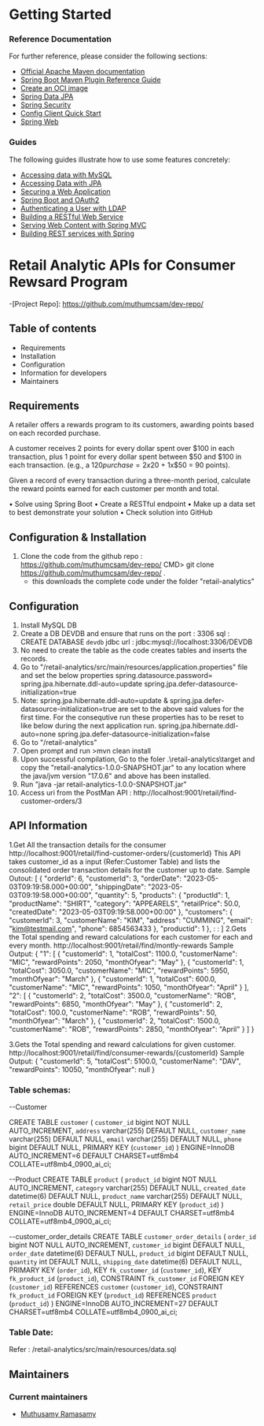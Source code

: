 # Getting Started

### Reference Documentation
For further reference, please consider the following sections:

* [Official Apache Maven documentation](https://maven.apache.org/guides/index.html)
* [Spring Boot Maven Plugin Reference Guide](https://docs.spring.io/spring-boot/docs/3.0.6/maven-plugin/reference/html/)
* [Create an OCI image](https://docs.spring.io/spring-boot/docs/3.0.6/maven-plugin/reference/html/#build-image)
* [Spring Data JPA](https://docs.spring.io/spring-boot/docs/3.0.6/reference/htmlsingle/#data.sql.jpa-and-spring-data)
* [Spring Security](https://docs.spring.io/spring-boot/docs/3.0.6/reference/htmlsingle/#web.security)
* [Config Client Quick Start](https://docs.spring.io/spring-cloud-config/docs/current/reference/html/#_client_side_usage)
* [Spring Web](https://docs.spring.io/spring-boot/docs/3.0.6/reference/htmlsingle/#web)

### Guides
The following guides illustrate how to use some features concretely:

* [Accessing data with MySQL](https://spring.io/guides/gs/accessing-data-mysql/)
* [Accessing Data with JPA](https://spring.io/guides/gs/accessing-data-jpa/)
* [Securing a Web Application](https://spring.io/guides/gs/securing-web/)
* [Spring Boot and OAuth2](https://spring.io/guides/tutorials/spring-boot-oauth2/)
* [Authenticating a User with LDAP](https://spring.io/guides/gs/authenticating-ldap/)
* [Building a RESTful Web Service](https://spring.io/guides/gs/rest-service/)
* [Serving Web Content with Spring MVC](https://spring.io/guides/gs/serving-web-content/)
* [Building REST services with Spring](https://spring.io/guides/tutorials/rest/)

# Retail Analytic APIs for Consumer Rewsard Program

-[Project Repo]: https://github.com/muthumcsam/dev-repo/


## Table of contents

- Requirements
- Installation
- Configuration
- Information for developers
- Maintainers


## Requirements

A retailer offers a rewards program to its customers, awarding points based on each recorded purchase. 
 
A customer receives 2 points for every dollar spent over $100 in each transaction, plus 1 point for every dollar spent between $50 and $100 in each transaction.
(e.g., a $120 purchase = 2x$20 + 1x$50 = 90 points).
 
Given a record of every transaction during a three-month period, calculate the reward points earned for each customer per month and total.
 
•	Solve using Spring Boot
•	Create a RESTful endpoint
•	Make up a data set to best demonstrate your solution
•	Check solution into GitHub



## Configuration & Installation
 1. Clone the code from the github repo :  https://github.com/muthumcsam/dev-repo/ 
     CMD> git clone https://github.com/muthumcsam/dev-repo/ .
     - this downloads the complete code under the folder "retail-analytics"

## Configuration
 1. Install MySQL DB
 2. Create a DB DEVDB and ensure that runs on the port : 3306
    sql : CREATE DATABASE `devdb` 
    jdbc url : jdbc:mysql://localhost:3306/DEVDB
 3. No need to create the table as the code creates tables and inserts the records.
 4. Go to "/retail-analytics/src/main/resources/application.properties" file and set the below properties
       spring.datasource.password=<PROVIDE YOUR DB PASSWORD>
	   spring.jpa.hibernate.ddl-auto=update
	   spring.jpa.defer-datasource-initialization=true
  5. Note: spring.jpa.hibernate.ddl-auto=update & spring.jpa.defer-datasource-initialization=true are set to the above said values for the first time.
	   For the consequtive run these properties has to be reset to like below during the next application run. 
	   spring.jpa.hibernate.ddl-auto=none
	   spring.jpa.defer-datasource-initialization=false
  6. Go to "/retail-analytics"
  7. Open <CMD> prompt and run  >mvn clean install
  8. Upon successful compilation, Go to the foler .\retail-analytics\target and copy the "retail-analytics-1.0.0-SNAPSHOT.jar" to any location 
     where the java/jvm version "17.0.6" and above has been installed.
  9. Run "java -jar retail-analytics-1.0.0-SNAPSHOT.jar" 
 10. Access uri from the PostMan API : http://localhost:9001/retail/find-customer-orders/3 
 
	   

## API Information

1.Get All the transaction details for the consumer
  http://localhost:9001/retail/find-customer-orders/{customerId}
  This API takes customer_id as a input (Refer:Customer Table) and lists the consolidated order transaction details for the customer up to date.
  Sample Outout:
    [
		{
			"orderId": 6,
			"customerId": 3,
			"orderDate": "2023-05-03T09:19:58.000+00:00",
			"shippingDate": "2023-05-03T09:19:58.000+00:00",
			"quantity": 5,
			"products": {
				"productId": 1,
				"productName": "SHIRT",
				"category": "APPEARELS",
				"retailPrice": 50.0,
				"createdDate": "2023-05-03T09:19:58.000+00:00"
			},
			"customers": {
				"customerId": 3,
				"customerName": "KIM",
				"address": "CUMMING",
				"email": "kim@testmail.com",
				"phone": 6854563433
			},
			"productid": 1
       },
	   :
	   :
	]
2.Gets the Total spending and reward calculations for each customer for each and every month.
  http://localhost:9001/retail/find/montly-rewards
  Sample Output:
      {
		"1": [
				{
					"customerId": 1,
					"totalCost": 1100.0,
					"customerName": "MIC",
					"rewardPoints": 2050,
					"monthOfyear": "May"
				},
				{
					"customerId": 1,
					"totalCost": 3050.0,
					"customerName": "MIC",
					"rewardPoints": 5950,
					"monthOfyear": "March"
				},
				{
					"customerId": 1,
					"totalCost": 600.0,
					"customerName": "MIC",
					"rewardPoints": 1050,
					"monthOfyear": "April"
				}
		],
		"2": [
				{
					"customerId": 2,
					"totalCost": 3500.0,
					"customerName": "ROB",
					"rewardPoints": 6850,
					"monthOfyear": "May"
				},
				{
					"customerId": 2,
					"totalCost": 100.0,
					"customerName": "ROB",
					"rewardPoints": 50,
					"monthOfyear": "March"
				},
				{
					"customerId": 2,
					"totalCost": 1500.0,
					"customerName": "ROB",
					"rewardPoints": 2850,
					"monthOfyear": "April"
				}
		]
	}
    
3.Gets the Total spending and reward calculations for given customer.
  http://localhost:9001/retail/find/consumer-rewards/{customerId}
  Sample Output:
    {
    "customerId": 5,
    "totalCost": 5100.0,
    "customerName": "DAV",
    "rewardPoints": 10050,
    "monthOfyear": null
   }


### Table schemas:

--Customer

CREATE TABLE `customer` (
  `customer_id` bigint NOT NULL AUTO_INCREMENT,
  `address` varchar(255) DEFAULT NULL,
  `customer_name` varchar(255) DEFAULT NULL,
  `email` varchar(255) DEFAULT NULL,
  `phone` bigint DEFAULT NULL,
  PRIMARY KEY (`customer_id`)
) ENGINE=InnoDB AUTO_INCREMENT=6 DEFAULT CHARSET=utf8mb4 COLLATE=utf8mb4_0900_ai_ci;

--Product
CREATE TABLE `product` (
  `product_id` bigint NOT NULL AUTO_INCREMENT,
  `category` varchar(255) DEFAULT NULL,
  `created_date` datetime(6) DEFAULT NULL,
  `product_name` varchar(255) DEFAULT NULL,
  `retail_price` double DEFAULT NULL,
  PRIMARY KEY (`product_id`)
) ENGINE=InnoDB AUTO_INCREMENT=4 DEFAULT CHARSET=utf8mb4 COLLATE=utf8mb4_0900_ai_ci;

--customer_order_details
CREATE TABLE `customer_order_details` (
  `order_id` bigint NOT NULL AUTO_INCREMENT,
  `customer_id` bigint DEFAULT NULL,
  `order_date` datetime(6) DEFAULT NULL,
  `product_id` bigint DEFAULT NULL,
  `quantity` int DEFAULT NULL,
  `shipping_date` datetime(6) DEFAULT NULL,
  PRIMARY KEY (`order_id`),
  KEY `fk_customer_id` (`customer_id`),
  KEY `fk_product_id` (`product_id`),
  CONSTRAINT `fk_customer_id` FOREIGN KEY (`customer_id`) REFERENCES `customer` (`customer_id`),
  CONSTRAINT `fk_product_id` FOREIGN KEY (`product_id`) REFERENCES `product` (`product_id`)
) ENGINE=InnoDB AUTO_INCREMENT=27 DEFAULT CHARSET=utf8mb4 COLLATE=utf8mb4_0900_ai_ci;

### Table Date:
   Refer : /retail-analytics/src/main/resources/data.sql
## Maintainers

### Current maintainers

- [Muthusamy Ramasamy ](https://www.linkedin.com/in/muthusamyr/)

